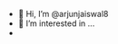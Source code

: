 - 👋 Hi, I’m @arjunjaiswal8
- 👀 I’m interested in ...
- <script>
 -<script>" <iframe <p>= &lt;p&gt;hello&lt;/p&gt; > 
![icons](https://github.com/user-attachments/assets/8c260f3f-9b1b-4ce4-bb6d-2bb0cb37edac)
![car](javascript:alert())







  
